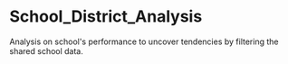 # School_District_Analysis
Analysis on school's performance to uncover tendencies by filtering the shared school data. 
